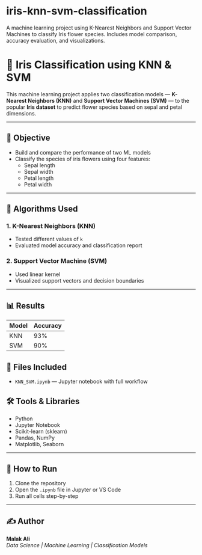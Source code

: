 # iris-knn-svm-classification
A machine learning project using K-Nearest Neighbors and Support Vector Machines to classify Iris flower species. Includes model comparison, accuracy evaluation, and visualizations.

# 🌸 Iris Classification using KNN & SVM

This machine learning project applies two classification models — **K-Nearest Neighbors (KNN)** and **Support Vector Machines (SVM)** — to the popular **Iris dataset** to predict flower species based on sepal and petal dimensions.

---

## 🎯 Objective

- Build and compare the performance of two ML models
- Classify the species of iris flowers using four features:
  - Sepal length
  - Sepal width
  - Petal length
  - Petal width

---

## 🧠 Algorithms Used

### 1. K-Nearest Neighbors (KNN)
- Tested different values of `k`
- Evaluated model accuracy and classification report

### 2. Support Vector Machine (SVM)
- Used linear kernel
- Visualized support vectors and decision boundaries

---

## 📊 Results

| Model | Accuracy |
|-------|----------|
| KNN   | 93%    |
| SVM   | 90%    |



## 📁 Files Included

- `KNN_SVM.ipynb` — Jupyter notebook with full workflow

## 🛠️ Tools & Libraries

- Python
- Jupyter Notebook
- Scikit-learn (sklearn)
- Pandas, NumPy
- Matplotlib, Seaborn

---

## 🚀 How to Run

1. Clone the repository
2. Open the `.ipynb` file in Jupyter or VS Code
3. Run all cells step-by-step

---


## ✍️ Author

**Malak Ali**  
_Data Science | Machine Learning | Classification Models_

